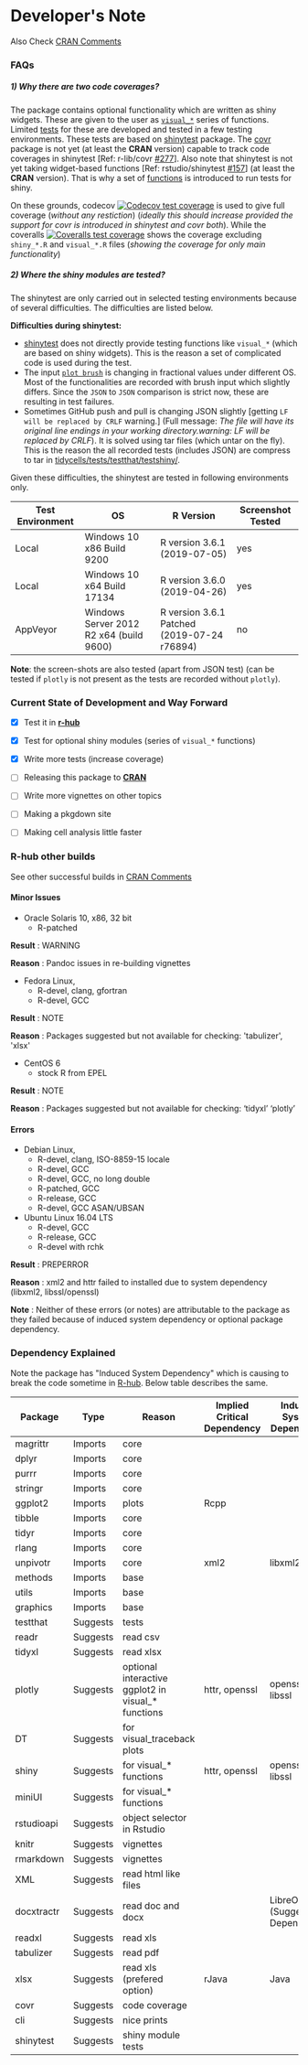 
# Developer's Note

Also Check [CRAN Comments](https://github.com/r-rudra/tidycells/blob/master/cran-comments.md)

### FAQs

##### 1) **Why there are two code coverages?**

The package contains optional functionality which are written as shiny widgets. These are given to the user as [`visual_*`](https://github.com/r-rudra/tidycells/blob/master/R/visual_functions.R) series of functions. Limited [tests](https://github.com/r-rudra/tidycells/blob/master/tests/testthat/test-shiny.R) for these are developed and tested in a few testing environments. These tests are based on [shinytest](https://rstudio.github.io/shinytest/) package. The [covr](https://covr.r-lib.org/) package is not yet (at least the **CRAN** version) capable to track code coverages in shinytest [Ref: r-lib/covr [#277](https://github.com/r-lib/covr/issues/277)]. Also note that shinytest is not yet taking widget-based functions [Ref: rstudio/shinytest [#157](https://github.com/rstudio/shinytest/issues/157)] (at least the **CRAN** version). That is why a set of [functions](https://github.com/r-rudra/tidycells/blob/master/tests/testthat/testlib/shiny_test.R) is introduced to run tests for shiny. 

On these grounds, codecov [![Codecov test coverage](https://codecov.io/gh/r-rudra/tidycells/branch/master/graph/badge.svg)](https://codecov.io/gh/r-rudra/tidycells?branch=master) is used to give full coverage (_without any restiction_) (_ideally this should increase provided the support for covr is introduced in shinytest and covr both_). While the coveralls [![Coveralls test coverage](https://coveralls.io/repos/github/r-rudra/tidycells/badge.svg?branch=master)](https://coveralls.io/r/r-rudra/tidycells?branch=master) shows the coverage excluding `shiny_*.R` and `visual_*.R` files (_showing the coverage for only main functionality_)

##### 2) **Where the shiny modules are tested?**

The shinytest are only carried out in selected testing environments because of several difficulties. The difficulties are listed below.


**Difficulties during shinytest:**

* [shinytest](https://rstudio.github.io/shinytest/) does not directly provide testing functions like `visual_*` (which are based on shiny widgets). This is the reason a set of complicated code is used during the test.
* The input [`plot brush`](https://shiny.rstudio.com/articles/plot-interaction.html) is changing in fractional values under different OS. Most of the functionalities are recorded with brush input which slightly differs. Since the `JSON` to `JSON` comparison is strict now, these are resulting in test failures. 
* Sometimes GitHub push and pull is changing JSON slightly [getting `LF will be replaced by CRLF` warning.] (Full message: _The file will have its original line endings in your working directory.warning: LF will be replaced by CRLF_). It is solved using tar files (which untar on the fly). This is the reason the all recorded tests (includes JSON) are compress to tar in [tidycells/tests/testthat/testshiny/](https://github.com/r-rudra/tidycells/tree/master/tests/testthat/testshiny). 

Given these difficulties, the shinytest are tested in following environments only.

| Test Environment | OS                                      | R Version                                   | Screenshot Tested |
|------------------|-----------------------------------------|---------------------------------------------|-------------------|
| Local            | Windows 10 x86 Build 9200               | R version 3.6.1 (2019-07-05)                | yes               |
| Local            | Windows 10 x64 Build 17134              | R version 3.6.0 (2019-04-26)                | yes               |
| AppVeyor         | Windows Server 2012 R2 x64 (build 9600) | R version 3.6.1 Patched (2019-07-24 r76894) | no                |

**Note**: the screen-shots are also tested (apart from JSON test) (can be tested if `plotly` is not present as the tests are recorded without `plotly`).


### Current State of Development and Way Forward

  - [x] Test it in [**r-hub**](https://builder.r-hub.io/)
  - [x] Test for optional shiny modules (series of `visual_*` functions)
  - [x] Write more tests (increase coverage)
  - [ ] Releasing this package to [**CRAN**](https://cran.r-project.org/submit.html)
  - [ ] Write more vignettes on other topics
  - [ ] Making a pkgdown site
  - [ ] Making cell analysis little faster
  

### R-hub other builds

See other successful builds in [CRAN Comments](https://github.com/r-rudra/tidycells/blob/master/cran-comments.md)

#### Minor Issues

* Oracle Solaris 10, x86, 32 bit
  * R-patched

**Result** : WARNING

**Reason** : Pandoc issues in re-building vignettes

* Fedora Linux, 
  * R-devel, clang, gfortran
  * R-devel, GCC

**Result** : NOTE

**Reason** : Packages suggested but not available for checking: 'tabulizer', 'xlsx'

* CentOS 6
  * stock R from EPEL

**Result** : NOTE

**Reason** : Packages suggested but not available for checking: ‘tidyxl’ ‘plotly’

####  Errors

* Debian Linux, 
  * R-devel, clang, ISO-8859-15 locale
  * R-devel, GCC
  * R-devel, GCC, no long double
  * R-patched, GCC
  * R-release, GCC
  * R-devel, GCC ASAN/UBSAN
* Ubuntu Linux 16.04 LTS
  * R-devel, GCC
  * R-release, GCC
  * R-devel with rchk

**Result** : PREPERROR

**Reason** : xml2 and httr failed to installed due to system dependency (libxml2, libssl/openssl)


**Note** : Neither of these errors (or notes) are attributable to the package as they failed because of induced system dependency or optional package dependency.


### Dependency Explained

Note the package has "Induced System Dependency" which is causing to break the code sometime in [R-hub](https://builder.r-hub.io/). Below table describes the same.

| Package    | Type     | Reason                                             | Implied Critical   Dependency | Induced System   Dependency        |
|------------|----------|----------------------------------------------------|-------------------------------|------------------------------------|
| magrittr   | Imports  | core                                               |                               |                                    |
| dplyr      | Imports  | core                                               |                               |                                    |
| purrr      | Imports  | core                                               |                               |                                    |
| stringr    | Imports  | core                                               |                               |                                    |
| ggplot2    | Imports  | plots                                              | Rcpp                          |                                    |
| tibble     | Imports  | core                                               |                               |                                    |
| tidyr      | Imports  | core                                               |                               |                                    |
| rlang      | Imports  | core                                               |                               |                                    |
| unpivotr   | Imports  | core                                               | xml2                          | libxml2                            |
| methods    | Imports  | base                                               |                               |                                    |
| utils      | Imports  | base                                               |                               |                                    |
| graphics   | Imports  | base                                               |                               |                                    |
| testthat   | Suggests | tests                                              |                               |                                    |
| readr      | Suggests | read csv                                           |                               |                                    |
| tidyxl     | Suggests | read xlsx                                          |                               |                                    |
| plotly     | Suggests | optional interactive ggplot2 in visual_* functions | httr, openssl                 | openssl / libssl                   |
| DT         | Suggests | for visual_traceback plots                         |                               |                                    |
| shiny      | Suggests | for visual_* functions                             | httr, openssl                 | openssl / libssl                   |
| miniUI     | Suggests | for visual_* functions                             |                               |                                    |
| rstudioapi | Suggests | object selector in Rstudio                         |                               |                                    |
| knitr      | Suggests | vignettes                                          |                               |                                    |
| rmarkdown  | Suggests | vignettes                                          |                               |                                    |
| XML        | Suggests | read html like files                               |                               |                                    |
| docxtractr | Suggests | read doc and docx                                  |                               | LibreOffice (Suggested Dependency) |
| readxl     | Suggests | read xls                                           |                               |                                    |
| tabulizer  | Suggests | read pdf                                           |                               |                                    |
| xlsx       | Suggests | read xls (prefered option)                         | rJava                         | Java                               |
| covr       | Suggests | code coverage                                      |                               |                                    |
| cli        | Suggests | nice prints                                        |                               |                                    |
| shinytest  | Suggests | shiny module tests                                 |                               |                                    |

